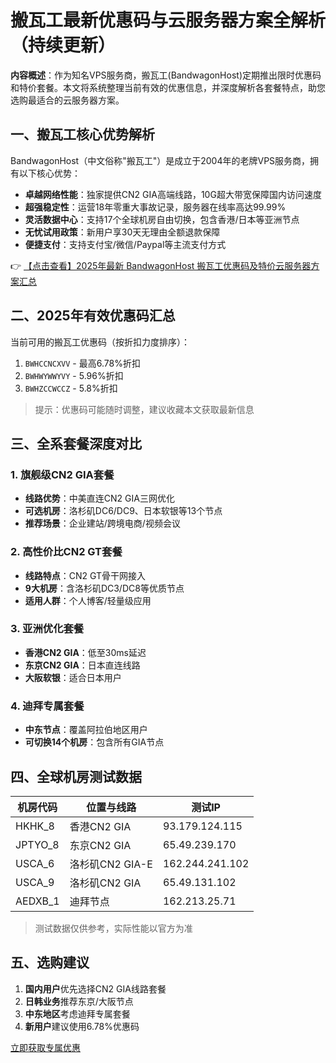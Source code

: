# 搬瓦工最新优惠码与云服务器方案全解析（持续更新）

**内容概述**：作为知名VPS服务商，搬瓦工(BandwagonHost)定期推出限时优惠码和特价套餐。本文将系统整理当前有效的优惠信息，并深度解析各套餐特点，助您选购最适合的云服务器方案。

## 一、搬瓦工核心优势解析

BandwagonHost（中文俗称"搬瓦工"）是成立于2004年的老牌VPS服务商，拥有以下核心优势：

- **卓越网络性能**：独家提供CN2 GIA高端线路，10G超大带宽保障国内访问速度
- **超强稳定性**：运营18年零重大事故记录，服务器在线率高达99.99%
- **灵活数据中心**：支持17个全球机房自由切换，包含香港/日本等亚洲节点
- **无忧试用政策**：新用户享30天无理由全额退款保障
- **便捷支付**：支持支付宝/微信/Paypal等主流支付方式

👉 [【点击查看】2025年最新 BandwagonHost 搬瓦工优惠码及特价云服务器方案汇总](https://bit.ly/banwagon)

## 二、2025年有效优惠码汇总

当前可用的搬瓦工优惠码（按折扣力度排序）：

1. `BWHCCNCXVV` - 最高6.78%折扣
2. `BWHWYWWYVY` - 5.96%折扣  
3. `BWHZCCWCCZ` - 5.8%折扣

> 提示：优惠码可能随时调整，建议收藏本文获取最新信息

## 三、全系套餐深度对比

### 1. 旗舰级CN2 GIA套餐
- **线路优势**：中美直连CN2 GIA三网优化
- **可选机房**：洛杉矶DC6/DC9、日本软银等13个节点
- **推荐场景**：企业建站/跨境电商/视频会议

### 2. 高性价比CN2 GT套餐
- **线路特点**：CN2 GT骨干网接入
- **9大机房**：含洛杉矶DC3/DC8等优质节点
- **适用人群**：个人博客/轻量级应用

### 3. 亚洲优化套餐
- **香港CN2 GIA**：低至30ms延迟
- **东京CN2 GIA**：日本直连线路
- **大阪软银**：适合日本用户

### 4. 迪拜专属套餐
- **中东节点**：覆盖阿拉伯地区用户
- **可切换14个机房**：包含所有GIA节点

## 四、全球机房测试数据

| 机房代码 | 位置与线路       | 测试IP         |
|----------|------------------|----------------|
| HKHK_8   | 香港CN2 GIA      | 93.179.124.115 |
| JPTYO_8  | 东京CN2 GIA      | 65.49.239.170  |
| USCA_6   | 洛杉矶CN2 GIA-E  | 162.244.241.102|
| USCA_9   | 洛杉矶CN2 GIA    | 65.49.131.102  |
| AEDXB_1  | 迪拜节点         | 162.213.25.71  |

> 测试数据仅供参考，实际性能以官方为准

## 五、选购建议

1. **国内用户**优先选择CN2 GIA线路套餐
2. **日韩业务**推荐东京/大阪节点
3. **中东地区**考虑迪拜专属套餐
4. **新用户**建议使用6.78%优惠码

[立即获取专属优惠](https://bit.ly/banwagon)